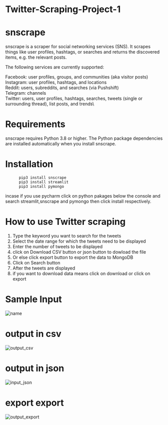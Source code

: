 # Twitter-Scraping-Project-1
# snscrape

snscrape is a scraper for social networking services (SNS). It scrapes things like user profiles, hashtags, or searches and returns the discovered items, e.g. the relevant posts.

The following services are currently supported:

Facebook: user profiles, groups, and communities (aka visitor posts)\
Instagram: user profiles, hashtags, and locations\
Reddit: users, subreddits, and searches (via Pushshift)\
Telegram: channels\
Twitter: users, user profiles, hashtags, searches, tweets (single or surrounding thread), list posts, and trends\

# Requirements
snscrape requires Python 3.8 or higher. The Python package dependencies are installed automatically when you install snscrape.
# Installation
          pip3 install snscrape
          pip3 install streamlit
          pip3 install pymongo
  incase if you use pycharm click on python pakages below the console and search streamlit,snscrape and pymongo then click install respectively. 

# How to use Twitter scraping 

1. Type the keyword you want to search for the tweets
2. Select the date range for which the tweets need to be displayed
3. Enter the number of tweets to be displayed 
4. click on Download CSV button or json button  to dowload the file
5. Or else click export button to export the data to MongoDB
6. Click on Search button
7. After the tweets are displayed 
8. if you want to download data means click on download or click on export 

# Sample Input
![name](https://user-images.githubusercontent.com/117283354/214275851-80b35ae8-a009-428f-9bdc-379856e35d2c.jpg)

# output in csv
![output_csv](https://user-images.githubusercontent.com/117283354/214276311-61622624-9b64-4396-aea4-558cac6929f1.jpg)
# output in json
![input_json](https://user-images.githubusercontent.com/117283354/214276475-df4f661d-c767-4449-8ff2-a326e1e739c1.jpg)
# export export
![output_export](https://user-images.githubusercontent.com/117283354/214276621-29d61f7d-76b5-494c-82fb-9680df14de1e.jpg)

